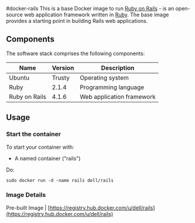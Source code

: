 #docker-rails
This is a base Docker image to run [Ruby on Rails](http://rubyonrails.org/) - is an open-source web application framework written in [Ruby]( https://www.ruby-lang.org/en/). The base image provides  a starting point in building Rails web applications.



## Components
The software stack comprises the following components:

Name          | Version    | Description
--------------|------------|------------------------------
Ubuntu        | Trusty     | Operating system
Ruby          | 2.1.4      | Programming language
Ruby on Rails | 4.1.6      | Web application framework

## Usage

### Start the container

To start your container with:

* A named container ("rails")

Do:

    sudo docker run -d -name rails dell/rails


### Image Details

Pre-built Image   | [https://registry.hub.docker.com/u/dell/rails](https://registry.hub.docker.com/u/dell/rails) 
